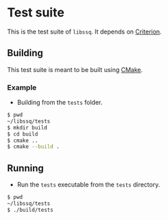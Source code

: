 # Test suite

This is the test suite of `libssq`. It depends on [Criterion](https://github.com/Snaipe/Criterion).

## Building

This test suite is meant to be built using [CMake](https://cmake.org/).

### Example

* Building from the `tests` folder.

```sh
$ pwd
~/libssq/tests
$ mkdir build
$ cd build
$ cmake ..
$ cmake --build .
```

## Running

* Run the `tests` executable from the `tests` directory.

```sh
$ pwd
~/libssq/tests
$ ./build/tests
```
